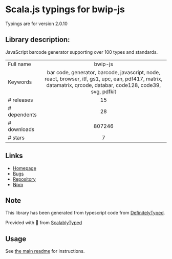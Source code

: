 
# Scala.js typings for bwip-js

Typings are for version 2.0.10

## Library description:
JavaScript barcode generator supporting over 100 types and standards.

|                    |                 |
| ------------------ | :-------------: |
| Full name          | bwip-js |
| Keywords           | bar code, generator, barcode, javascript, node, react, browser, itf, gs1, upc, ean, pdf417, matrix, datamatrix, qrcode, databar, code128, code39, svg, pdfkit |
| # releases         | 15 |
| # dependents       | 28 |
| # downloads        | 807246 |
| # stars            | 7 |

## Links
- [Homepage](https://github.com/metafloor/bwip-js)
- [Bugs](https://github.com/metafloor/bwip-js/issues)
- [Repository](https://github.com/metafloor/bwip-js)
- [Npm](https://www.npmjs.com/package/bwip-js)
    


## Note
This library has been generated from typescript code from [DefinitelyTyped](https://definitelytyped.org).

Provided with :purple_heart: from [ScalablyTyped](https://github.com/oyvindberg/ScalablyTyped)

## Usage
See [the main readme](../../readme.md) for instructions.


